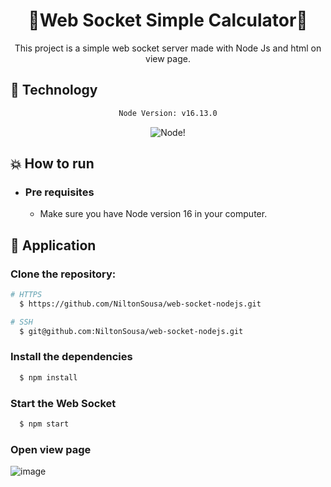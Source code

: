 <div align="center">
    <h1>🌟Web Socket Simple Calculator🌟</h1>
</div>

<div align="center">

This project is a simple web socket server made with Node Js and html on view page.
</div>

## :rocket: Technology

<div align="center">

```sh
Node Version: v16.13.0
```

![Node](https://img.shields.io/badge/Node.js-43853D?style=for-the-badge&logo=node.js&logoColor=white)!

</div>

## :boom: How to run

- ### **Pre requisites**

    - Make sure you have Node version 16 in your computer.

## :hammer: Application

### Clone the repository:

```sh
# HTTPS
  $ https://github.com/NiltonSousa/web-socket-nodejs.git
```

```sh
# SSH
  $ git@github.com:NiltonSousa/web-socket-nodejs.git
```

### Install the dependencies

```sh
  $ npm install
```

### Start the Web Socket

```sh
  $ npm start
```

### Open view page

![image](https://user-images.githubusercontent.com/41588752/144149241-1e1bb920-a4dc-41cb-919f-684401d73908.png)
